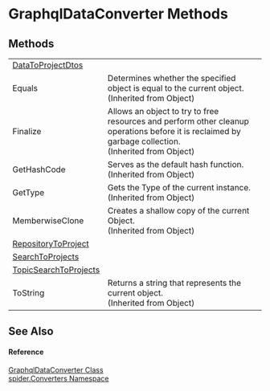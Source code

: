 # GraphqlDataConverter Methods




## Methods
<table>
<tr>
<td><a href="d5ba5348-6e16-b60b-0585-f14e47e92cc3">DataToProjectDtos</a></td>
<td> </td></tr>
<tr>
<td>Equals</td>
<td>Determines whether the specified object is equal to the current object.<br />(Inherited from Object)</td></tr>
<tr>
<td>Finalize</td>
<td>Allows an object to try to free resources and perform other cleanup operations before it is reclaimed by garbage collection.<br />(Inherited from Object)</td></tr>
<tr>
<td>GetHashCode</td>
<td>Serves as the default hash function.<br />(Inherited from Object)</td></tr>
<tr>
<td>GetType</td>
<td>Gets the Type of the current instance.<br />(Inherited from Object)</td></tr>
<tr>
<td>MemberwiseClone</td>
<td>Creates a shallow copy of the current Object.<br />(Inherited from Object)</td></tr>
<tr>
<td><a href="fd928f2f-fb32-494b-913e-ad6282c4e47c">RepositoryToProject</a></td>
<td> </td></tr>
<tr>
<td><a href="ac0cf16d-463f-1853-5bd7-16da65616a3d">SearchToProjects</a></td>
<td> </td></tr>
<tr>
<td><a href="6e930605-d2d3-5969-c035-848cfd4cba70">TopicSearchToProjects</a></td>
<td> </td></tr>
<tr>
<td>ToString</td>
<td>Returns a string that represents the current object.<br />(Inherited from Object)</td></tr>
</table>

## See Also


#### Reference
<a href="ec24db30-fbca-4917-4d3c-59ef53618124">GraphqlDataConverter Class</a>  
<a href="a1a6487c-d380-1653-1824-13765b4fe1dd">spider.Converters Namespace</a>  
